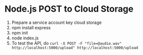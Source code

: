 # Node.js POST to Cloud Storage

1. Prepare a service account key cloud storage
2. npm install express
3. npm init
4. node index.js
5. To test the API, do `curl -X POST -F "file=@audio.wav" http://localhost:5000/upload" http://localhost:5000/upload`